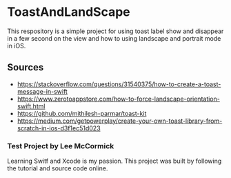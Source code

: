 # ToastAndLandScape
This respository is a simple project for using toast label show and disappear in a few second on the view and how to using landscape and portrait mode in iOS.

## Sources
 - https://stackoverflow.com/questions/31540375/how-to-create-a-toast-message-in-swift
 - https://www.zerotoappstore.com/how-to-force-landscape-orientation-swift.html
 - https://github.com/mithilesh-parmar/toast-kit
 - https://medium.com/getpowerplay/create-your-own-toast-library-from-scratch-in-ios-d3f1ec51d023

### Test Project by Lee McCormick
Learning Switf and Xcode is my passion. This project was built by following the tutorial and source code online.
